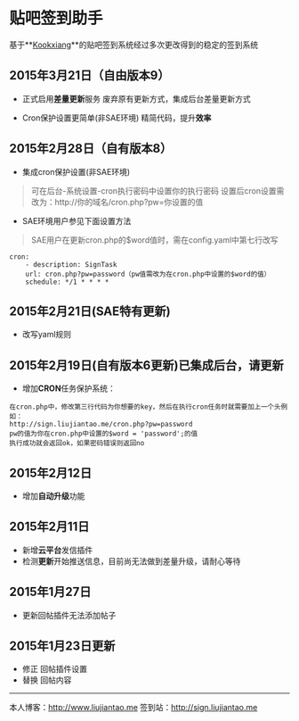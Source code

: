 贴吧签到助手
=============

基于**[Kookxiang](http://ikk.me)**的贴吧签到系统经过多次更改得到的稳定的签到系统

## 2015年3月21日（自由版本9）
- 正式启用**差量更新**服务
 废弃原有更新方式，集成后台差量更新方式

- Cron保护设置更简单(非SAE环境)
 精简代码，提升**效率**

## 2015年2月28日（自有版本8）
- 集成cron保护设置(非SAE环境)
 > 可在后台-系统设置-cron执行密码中设置你的执行密码
 > 设置后cron设置需改为：http://你的域名/cron.php?pw=你设置的值 

- SAE环境用户参见下面设置方法

> SAE用户在更新cron.php的$word值时，需在config.yaml中第七行改写

```
cron:
	- description: SignTask
  	url: cron.php?pw=password（pw值需改为在cron.php中设置的$word的值）
  	schedule: */1 * * * *
```

## 2015年2月21日(SAE特有更新)
- 改写yaml规则

## 2015年2月19日(自有版本6更新)已集成后台，请更新
- 增加**CRON**任务保护系统：
```
在cron.php中，修改第三行代码为你想要的key，然后在执行cron任务时就需要加上一个头例如：
http://sign.liujiantao.me/cron.php?pw=password
pw的值为你在cron.php中设置的$word = 'password';的值
执行成功就会返回ok，如果密码错误则返回no
```

## 2015年2月12日
- 增加**自动升级**功能

## 2015年2月11日
- 新增**云平台**发信插件
- 检测**更新**开始推送信息，目前尚无法做到差量升级，请耐心等待

## 2015年1月27日
- 更新回帖插件无法添加帖子

## 2015年1月23日更新
- 修正 回帖插件设置
- 替换 回帖内容

-------------
本人博客：http://www.liujiantao.me
签到站：http://sign.liujiantao.me